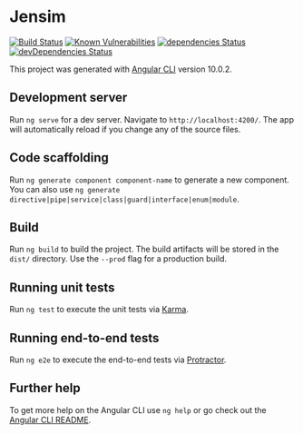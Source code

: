 # Jensim

[![Build Status](https://travis-ci.org/jensim/jensim.github.io.svg?branch=build)](https://travis-ci.org/jensim/jensim.github.io)
[![Known Vulnerabilities](https://snyk.io/test/github/jensim/jensim.github.io/badge.svg?targetFile=package.json)](https://snyk.io/test/github/jensim/jensim.github.io?targetFile=package.json)
[![dependencies Status](https://david-dm.org/jensim/jensim.github.io/build/status.svg)](https://david-dm.org/jensim/jensim.github.io/build)
[![devDependencies Status](https://david-dm.org/jensim/jensim.github.io/build/dev-status.svg)](https://david-dm.org/jensim/jensim.github.io/build?type=dev)

This project was generated with [Angular CLI](https://github.com/angular/angular-cli) version 10.0.2.

## Development server

Run `ng serve` for a dev server. Navigate to `http://localhost:4200/`. The app will automatically reload if you change any of the source files.

## Code scaffolding

Run `ng generate component component-name` to generate a new component. You can also use `ng generate directive|pipe|service|class|guard|interface|enum|module`.

## Build

Run `ng build` to build the project. The build artifacts will be stored in the `dist/` directory. Use the `--prod` flag for a production build.

## Running unit tests

Run `ng test` to execute the unit tests via [Karma](https://karma-runner.github.io).

## Running end-to-end tests

Run `ng e2e` to execute the end-to-end tests via [Protractor](http://www.protractortest.org/).

## Further help

To get more help on the Angular CLI use `ng help` or go check out the [Angular CLI README](https://github.com/angular/angular-cli/blob/master/README.md).
